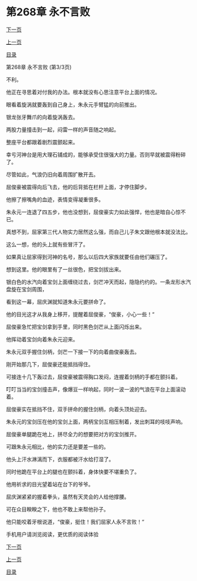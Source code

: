 <h1>第268章    永不言败</h1>
            <div><p><a href="./804_%E7%AC%AC269%E7%AB%A0_%E7%99%BD%E9%AA%A8%E7%81%AB.md">下一页</a></p><p><a href="./802_%E7%AC%AC268%E7%AB%A0_%E6%B0%B8%E4%B8%8D%E8%A8%80%E8%B4%A5.md">上一页</a></p><p><a href="../">目录</a></p></div>
            <div><p>第268章    永不言败 (第3/3页)</p><p>不利。</p><p>他正在寻思着对付我的办法。根本就没有心思注意平台上面的情况。</p><p>眼看着旋涡就要轰到自己身上，朱永元手臂猛的向前推出。</p><p>银龙张牙舞爪的向着旋涡轰去。</p><p>两股力量撞击到一起，闷雷一样的声音随之响起。</p><p>整座平台都跟着剧烈震颤起来。</p><p>幸亏河神台是用大理石铺成的，能够承受住很强大的力量。否则早就被震得粉碎了。</p><p>尽管如此，气浪仍旧向着周围扩散开去。</p><p>屈俊豪被震得向后飞去，他的后背抵在栏杆上面，才停住脚步。</p><p>他擦了擦嘴角的血迹，表情变得凝重很多。</p><p>朱永元一连退了四五步，他也没想到，屈俊豪实力如此强悍，他也是暗自心惊不已。</p><p>真想不到，屈家第三代人物实力居然这么强，而自己儿子朱文跟他根本就没法比。</p><p>这么一想，他的头上就有些冒汗了。</p><p>如果真让屈家得到河神的名号，那么以后四大家族就要任由他们碾压了。</p><p>想到这里。他的眼里有了一丝很色，把宝剑拔出来。</p><p>银白色的水汽向着宝剑上面缠绕过去，剑芒冲天而起，隐隐约约的。一条龙形水汽盘旋在宝剑周围，</p><p>看到这一幕，屈庆渊就知道朱永元要拼命了。</p><p>他的目光这才从我身上移开，提醒着屈俊豪，“俊豪，小心一些！“</p><p>屈俊豪急忙把宝剑拿到手里，同时黑色剑芒从上面闪烁出来。</p><p>他挥动着宝剑向着朱永元迎来。</p><p>朱永元双手握住剑柄，剑芒一下接一下的向着曲俊豪轰去。</p><p>刚开始那几下，屈俊豪还能抵挡得住。</p><p>可接连十几下轰过去，屈俊豪被震得胸口发闷，连握着剑柄的手都在颤抖着。</p><p>叮叮当当的宝剑撞击声，像爆豆一样响起，同时一波一波的气浪在平台上面滚动着。</p><p>屈俊豪实在抵挡不住，双手拼命的握住剑柄，向着头顶处迎去。</p><p>朱永元的宝剑压在他的宝剑上面，两柄宝剑互相压制着，发出刺耳的吱吱声响。</p><p>屈俊豪单腿跪在地上，拼尽全力的想要把对方的宝剑推开。</p><p>可跟朱永元相比，他的实力还是要差一些的。</p><p>他头上汗水淋漓而下，衣服都被汗水给打湿了。</p><p>同时他跪在平台上的腿也在颤抖着，身体快要不堪重负了。</p><p>他用祈求的目光望着站在台下的爷爷。</p><p>屈庆渊紧紧的握着拳头，虽然有天灵会的人给他撑腰。</p><p>可在众目睽睽之下，他也不敢上来帮他孙子。</p><p>他只能咬着牙根说道，“俊豪，挺住！我们屈家人永不言败！“</p><p>手机用户请浏览阅读，更优质的阅读体验</p></div>
            <div><p><a href="./804_%E7%AC%AC269%E7%AB%A0_%E7%99%BD%E9%AA%A8%E7%81%AB.md">下一页</a></p><p><a href="./802_%E7%AC%AC268%E7%AB%A0_%E6%B0%B8%E4%B8%8D%E8%A8%80%E8%B4%A5.md">上一页</a></p><p><a href="../">目录</a></p></div>